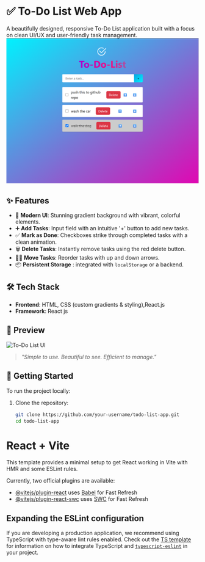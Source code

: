 # ✅ To-Do List Web App

A beautifully designed, responsive To-Do List application built with a focus on clean UI/UX and user-friendly task management.
![App Screenshot](src/assets/screenshot.png)


## ✨ Features

- 🎨 **Modern UI**: Stunning gradient background with vibrant, colorful elements.
- ➕ **Add Tasks**: Input field with an intuitive '+' button to add new tasks.
- ✅ **Mark as Done**: Checkboxes strike through completed tasks with a clean animation.
- 🗑️ **Delete Tasks**: Instantly remove tasks using the red delete button.
- 🔼🔽 **Move Tasks**: Reorder tasks with up and down arrows.
- 📦 **Persistent Storage** : integrated with `localStorage` or a backend.

## 🛠️ Tech Stack

- **Frontend**: HTML, CSS (custom gradients & styling),React.js
- **Framework**: React js

## 📸 Preview

![To-Do List UI](./screenshot.png)

> *"Simple to use. Beautiful to see. Efficient to manage."*

## 🚀 Getting Started

To run the project locally:

1. Clone the repository:
   ```bash
   git clone https://github.com/your-username/todo-list-app.git
   cd todo-list-app


# React + Vite

This template provides a minimal setup to get React working in Vite with HMR and some ESLint rules.

Currently, two official plugins are available:

- [@vitejs/plugin-react](https://github.com/vitejs/vite-plugin-react/blob/main/packages/plugin-react) uses [Babel](https://babeljs.io/) for Fast Refresh
- [@vitejs/plugin-react-swc](https://github.com/vitejs/vite-plugin-react/blob/main/packages/plugin-react-swc) uses [SWC](https://swc.rs/) for Fast Refresh

## Expanding the ESLint configuration

If you are developing a production application, we recommend using TypeScript with type-aware lint rules enabled. Check out the [TS template](https://github.com/vitejs/vite/tree/main/packages/create-vite/template-react-ts) for information on how to integrate TypeScript and [`typescript-eslint`](https://typescript-eslint.io) in your project.
